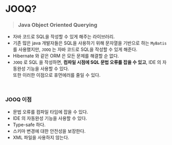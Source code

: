 # JOOQ?

> ### Java Object Oriented Querying

- 자바 코드로 SQL을 작성할 수 있게 해주는 라이브러리.
- 기존 많은 java 개발자들은 SQL을 사용하기 위해 문자열을 기반으로 하는 `MyBatis` 를 사용했지만, `JOOQ` 는 자바 코드로 SQL을 작성할 수 있게 해준다.
- Hibernate 와 같은 ORM 은 모든 문제를 해결할 순 없다. 
- `JOOQ` 로 SQL 을 작성하면, **컴파일 시점에 SQL 문법 오류를 잡을 수 있고**, IDE 의 자동완성 기능을 사용할 수 있다. <br/>
또한 이러한 이점으로 휴먼에러를 줄일 수 있다.

<br/>

### JOOQ 이점
- 문법 오류를 컴파일 타임에 잡을 수 있다.
- IDE 의 자동완성 기능을 사용할 수 있다.
- Type-safe 하다.
- 스키마 변경에 대한 안전성을 보장한다.
- XML 파일을 사용하지 않는다.

